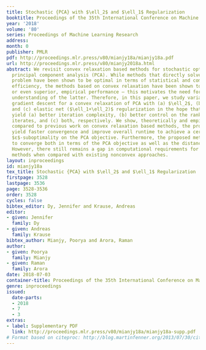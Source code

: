 ```yaml
---
title: Stochastic {PCA} with $\ell_2$ and $\ell_1$ Regularization
booktitle: Proceedings of the 35th International Conference on Machine Learning
year: '2018'
volume: '80'
series: Proceedings of Machine Learning Research
address: 
month: 0
publisher: PMLR
pdf: http://proceedings.mlr.press/v80/mianjy18a/mianjy18a.pdf
url: http://proceedings.mlr.press/v80/mianjy2018a.html
abstract: We revisit convex relaxation based methods for stochastic optimization of
  principal component analysis (PCA). While methods that directly solve the nonconvex
  problem have been shown to be optimal in terms of statistical and computational
  efficiency, the methods based on convex relaxation have been shown to enjoy comparable,
  or even superior, empirical performance – this motivates the need for a deeper formal
  understanding of the latter. Therefore, in this paper, we study variants of stochastic
  gradient descent for a convex relaxation of PCA with (a) $\ell_2$, (b) $\ell_1$,
  and (c) elastic net ($\ell_1+\ell_2)$ regularization in the hope that these variants
  yield (a) better iteration complexity, (b) better control on the rank of the intermediate
  iterates, and (c) both, respectively. We show, theoretically and empirically, that
  compared to previous work on convex relaxation based methods, the proposed variants
  yield faster convergence and improve overall runtime to achieve a certain user-specified
  $ε$-suboptimality on the PCA objective. Furthermore, the proposed methods are shown
  to converge both in terms of the PCA objective as well as the distance between subspaces.
  However, there still remains a gap in computational requirements for the proposed
  methods when compared with existing nonconvex approaches.
layout: inproceedings
id: mianjy18a
tex_title: Stochastic {PCA} with $\ell_2$ and $\ell_1$ Regularization
firstpage: 3528
lastpage: 3536
page: 3528-3536
order: 3528
cycles: false
bibtex_editor: Dy, Jennifer and Krause, Andreas
editor:
- given: Jennifer
  family: Dy
- given: Andreas
  family: Krause
bibtex_author: Mianjy, Poorya and Arora, Raman
author:
- given: Poorya
  family: Mianjy
- given: Raman
  family: Arora
date: 2018-07-03
container-title: Proceedings of the 35th International Conference on Machine Learning
genre: inproceedings
issued:
  date-parts:
  - 2018
  - 7
  - 3
extras:
- label: Supplementary PDF
  link: http://proceedings.mlr.press/v80/mianjy18a/mianjy18a-supp.pdf
# Format based on citeproc: http://blog.martinfenner.org/2013/07/30/citeproc-yaml-for-bibliographies/
---
```

